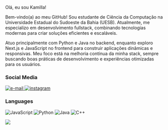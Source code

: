 <p>Olá, eu sou Kamilla!

Bem-vindo(a) ao meu GitHub! Sou estudante de Ciência da Computação na Universidade Estadual do Sudoeste da Bahia (UESB). Atualmente, me especializo em desenvolvimento fullstack, combinando tecnologias modernas para criar soluções eficientes e escaláveis.

Atuo principalmente com Python e Java no backend, enquanto exploro Next.js e JavaScript no frontend para construir aplicações dinâmicas e responsivas. Meu foco está na melhoria contínua da minha stack, sempre buscando boas práticas de desenvolvimento e experiências otimizadas para os usuários.
<br>
    <h3>Social Media</h3>
    </a>
    <a href="kamillabitencourt18@gmail.com">
        <img src="https://img.shields.io/badge/Email-312E38?style=flat-square&logo=gmail&logoColor=white" alt="e-mail">
    </a>
    <a href="https://www.instagram.com/bitencourtkamilla/">
        <img src="https://img.shields.io/badge/Instagram-312E38?style=flat-square&logo=instagram" alt="instagram">
    </a>
</p>

### Languages

![JavaScript](https://img.shields.io/badge/javascript-312E38?style=for-the-badge&logo=javascript)
![Python](https://img.shields.io/badge/python-312E38?style=for-the-badge&logo=python)
![Java](https://img.shields.io/badge/java-312E38?style=for-the-badge&logo=openjdk)
![C++](https://img.shields.io/badge/C++-312E38?style=for-the-badge&logo=c%2B%2B)

<img src="https://github-readme-stats.vercel.app/api/top-langs/?username=kamillabitencourt&layout=compact&theme=tokyonight"/>







